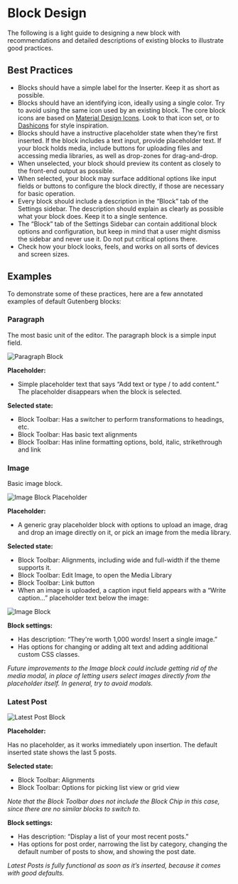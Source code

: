 # Block Design

The following is a light guide to designing a new block with recommendations and detailed descriptions of existing blocks to illustrate good practices.

## Best Practices

- Blocks should have a simple label for the Inserter. Keep it as short as possible.
- Blocks should have an identifying icon, ideally using a single color. Try to avoid using the same icon used by an existing block. The core block icons are based on [Material Design Icons](https://material.io/tools/icons/). Look to that icon set, or to [Dashicons](https://developer.wordpress.org/resource/dashicons/) for style inspiration.
- Blocks should have a instructive placeholder state when they’re first inserted. If the block includes a text input, provide placeholder text. If your block holds media, include buttons for uploading files and accessing media libraries, as well as drop-zones for drag-and-drop. 
- When unselected, your block should preview its content as closely to the front-end output as possible.
- When selected, your block may surface additional options like input fields or buttons to configure the block directly, if those are necessary for basic operation.
- Every block should include a description in the “Block” tab of the Settings sidebar. The description should explain as clearly as possible what your block does. Keep it to a single sentence.
- The “Block” tab of the Settings Sidebar can contain additional block options and configuration, but keep in mind that a user might dismiss the sidebar and never use it. Do not put critical options there.
- Check how your block looks, feels, and works on all sorts of devices and screen sizes.

## Examples

To demonstrate some of these practices, here are a few annotated examples of default Gutenberg blocks:

### Paragraph

The most basic unit of the editor. The paragraph block is a simple input field.

![Paragraph Block](https://cldup.com/HVJe5bGZ8H-3000x3000.png)

**Placeholder:**

- Simple placeholder text that says “Add text or type / to add content.” The placeholder disappears when the block is selected.

**Selected state:**

- Block Toolbar: Has a switcher to perform transformations to headings, etc.
- Block Toolbar: Has basic text alignments
- Block Toolbar: Has inline formatting options, bold, italic, strikethrough and link

### Image

Basic image block.

![Image Block Placeholder](https://cldup.com/w6FNywNsj1-3000x3000.png)

**Placeholder:**

- A generic gray placeholder block with options to upload an image, drag and drop an image directly on it, or pick an image from the media library.

**Selected state:**

- Block Toolbar: Alignments, including wide and full-width if the theme supports it.
- Block Toolbar: Edit Image, to open the Media Library
- Block Toolbar: Link button
- When an image is uploaded, a caption input field appears with a “Write caption…” placeholder text below the image:

![Image Block](https://cldup.com/6YYXstl_xX-3000x3000.png)

**Block settings:**

- Has description: “They're worth 1,000 words! Insert a single image.”
- Has options for changing or adding alt text and adding additional custom CSS classes.

_Future improvements to the Image block could include getting rid of the media modal, in place of letting users select images directly from the placeholder itself. In general, try to avoid modals._

### Latest Post

![Latest Post Block](https://cldup.com/8lyAByDpy_-3000x3000.png)

**Placeholder:**

Has no placeholder, as it works immediately upon insertion. The default inserted state shows the last 5 posts.

**Selected state:**

- Block Toolbar: Alignments
- Block Toolbar: Options for picking list view or grid view

_Note that the Block Toolbar does not include the Block Chip in this case, since there are no similar blocks to switch to._

**Block settings:**

- Has description: “Display a list of your most recent posts.”
- Has options for post order, narrowing the list by category, changing the default number of posts to show, and showing the post date.

_Latest Posts is fully functional as soon as it’s inserted, because it comes with good defaults._


